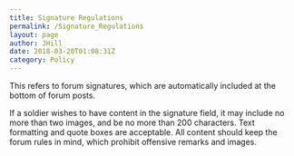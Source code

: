 ```yaml
---
title: Signature Regulations
permalink: /Signature_Regulations
layout: page
author: JHill
date: 2018-03-20T01:08:31Z
category: Policy
---
```

This refers to forum signatures, which are automatically included at the
bottom of forum posts.

If a soldier wishes to have content in the signature field, it may
include no more than two images, and be no more than 200 characters.
Text formatting and quote boxes are acceptable. All content should keep
the forum rules in mind, which prohibit offensive remarks and images.

